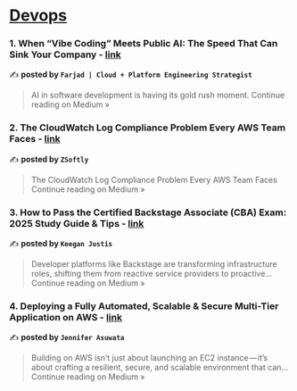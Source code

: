 
<h1><a href=https://medium.com/tag/devops/recommended target="_blank" rel="noopener noreferrer">Devops</a></h1>
<h3>1. When “Vibe Coding” Meets Public AI: The Speed That Can Sink Your Company - <a href="https://ngfarjad.medium.com/when-vibe-coding-meets-public-ai-the-speed-that-can-sink-your-company-05b302fe73b8?source=rss------devops-5" target="_blank" rel="noopener noreferrer">link</a></h3>

✍️ **posted by `Farjad | Cloud + Platform Engineering Strategist`**

<blockquote>AI in software development is having its gold rush moment.
Continue reading on Medium »</blockquote>

<h3>2. The CloudWatch Log Compliance Problem Every AWS Team Faces - <a href="https://medium.com/@zti/the-cloudwatch-log-compliance-problem-every-aws-team-faces-b4d9483e76aa?source=rss------devops-5" target="_blank" rel="noopener noreferrer">link</a></h3>

✍️ **posted by `ZSoftly`**

<blockquote>The CloudWatch Log Compliance Problem Every AWS Team Faces
Continue reading on Medium »</blockquote>

<h3>3. How to Pass the Certified Backstage Associate (CBA) Exam: 2025 Study Guide & Tips - <a href="https://medium.com/@keeganjustis/how-to-pass-the-certified-backstage-associate-cba-exam-2025-study-guide-tips-909795d2b886?source=rss------devops-5" target="_blank" rel="noopener noreferrer">link</a></h3>

✍️ **posted by `Keegan Justis`**

<blockquote>Developer platforms like Backstage are transforming infrastructure roles, shifting them from reactive service providers to proactive…
Continue reading on Medium »</blockquote>

<h3>4.  Deploying a Fully Automated, Scalable & Secure Multi-Tier Application on AWS - <a href="https://medium.com/@jennifer.asuwata/deploying-a-fully-automated-scalable-secure-multi-tier-application-on-aws-5501c35905f7?source=rss------devops-5" target="_blank" rel="noopener noreferrer">link</a></h3>

✍️ **posted by `Jennifer Asuwata`**

<blockquote>Building on AWS isn’t just about launching an EC2 instance — it’s about crafting a resilient, secure, and scalable environment that can…
Continue reading on Medium »</blockquote>

